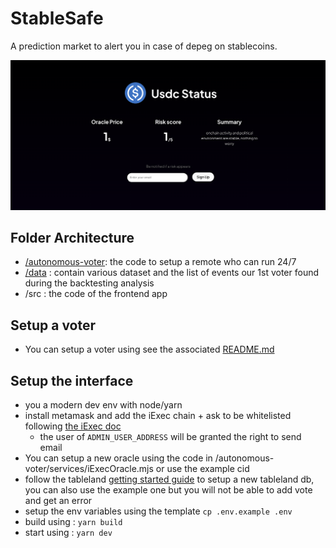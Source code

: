 # StableSafe

A prediction market to alert you in case of depeg on stablecoins.

![hero](./image.png)

## Folder Architecture

- [/autonomous-voter](./autonomous-voter/): the code to setup a remote who can run 24/7 
- [/data](./data/) : contain various dataset and the list of events our 1st voter found during the backtesting analysis
- /src : the code of the frontend app

## Setup a voter

- You can setup a voter using see the associated [README.md](./autonomous-voter/README.md)

## Setup the interface

- you a modern dev env with node/yarn
- install metamask and add the iExec chain + ask to be whitelisted following [the iExec doc](https://tools.docs.iex.ec/)
  - the user of `ADMIN_USER_ADDRESS` will be granted the right to send email
- You can setup a new oracle using the code in /autonomous-voter/services/iExecOracle.mjs or use the example cid
- follow the tableland [getting started guide](https://docs.tableland.xyz/fundamentals) to setup a new tableland db, you can also use the example one but you will not be able to add vote and get an error
- setup the env variables using the template `cp .env.example .env`
- build using : `yarn build`
- start using : `yarn dev`
